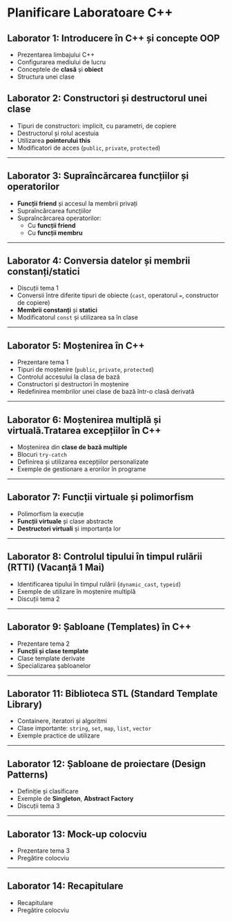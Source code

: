 # Planificare Laboratoare C++

## **Laborator 1: Introducere în C++ și concepte OOP** 
- Prezentarea limbajului C++   
- Configurarea mediului de lucru
- Conceptele de **clasă** și **obiect**
- Structura unei clase


## **Laborator 2: Constructori și destructorul unei clase**  
- Tipuri de constructori: implicit, cu parametri, de copiere  
- Destructorul și rolul acestuia  
- Utilizarea **pointerului this**  
- Modificatori de acces (`public`, `private`, `protected`)  

---

## **Laborator 3: Supraîncărcarea funcțiilor și operatorilor**  
- **Funcții friend** și accesul la membrii privați  
- Supraîncărcarea funcțiilor  
- Supraîncărcarea operatorilor:  
  - Cu **funcții friend**  
  - Cu **funcții membru**  


---

## **Laborator 4: Conversia datelor și membrii constanți/statici**
- Discuții tema 1
- Conversii între diferite tipuri de obiecte (`cast`, operatorul `=`, constructor de copiere)  
- **Membrii constanți** și **statici**  
- Modificatorul `const` și utilizarea sa în clase  

---

## **Laborator 5: Moștenirea în C++** 
- Prezentare tema 1
- Tipuri de moștenire (`public`, `private`, `protected`)  
- Controlul accesului la clasa de bază  
- Constructori și destructori în moștenire  
- Redefinirea membrilor unei clase de bază într-o clasă derivată

  
---

## **Laborator 6: Moștenirea multiplă și virtuală.Tratarea excepțiilor în C++** 
- Moștenirea din **clase de bază multiple**  
- Blocuri `try-catch`  
- Definirea și utilizarea excepțiilor personalizate  
- Exemple de gestionare a erorilor în programe  

---


## **Laborator 7: Funcții virtuale și polimorfism**  
- Polimorfism la execuție  
- **Funcții virtuale** și clase abstracte  
- **Destructori virtuali** și importanța lor
---

## **Laborator 8: Controlul tipului în timpul rulării (RTTI)**  (Vacanță 1 Mai)
- Identificarea tipului în timpul rulării (`dynamic_cast`, `typeid`)  
- Exemple de utilizare în moștenire multiplă  
- Discuții tema 2
---


## **Laborator 9: Șabloane (Templates) în C++** 
- Prezentare tema 2
- **Funcții și clase template**  
- Clase template derivate  
- Specializarea șabloanelor  
---

## **Laborator 11: Biblioteca STL (Standard Template Library)**  
- Containere, iteratori și algoritmi  
- Clase importante: `string`, `set`, `map`, `list`, `vector`  
- Exemple practice de utilizare  

---

## **Laborator 12: Șabloane de proiectare (Design Patterns)**  
- Definiție și clasificare  
- Exemple de **Singleton**, **Abstract Factory**  
- Discuții tema 3
---

## **Laborator 13: Mock-up colocviu**  
- Prezentare tema 3
- Pregătire colocviu

---

## **Laborator 14: Recapitulare**  
- Recapitulare
- Pregătire colocviu
